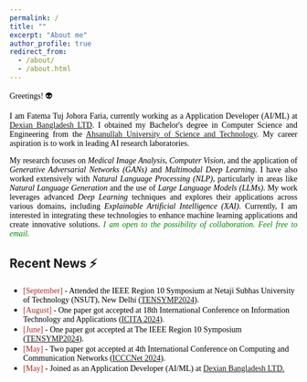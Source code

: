 ```yaml
---
permalink: /
title: ""
excerpt: "About me"
author_profile: true
redirect_from: 
  - /about/
  - /about.html
---
```


<span style="color:black; font-family:Georgia">Greetings! 👽</span>

<!-- <p style="text-align:justify; color:black; font-family:Georgia">I am  Mukaffi Bin Moin (<button onclick="playMusic()" style='font-size:16px'>pronounce <i class='fas fa-volume-up'></i></button>), currently working as 
a <a href="https://aust.edu/cse/faculty_member/mr_g_m_shahariar">Lecturer (Grade-I)</a> at the Department of CSE, 
<a href="https://aust.edu/">Ahsanullah University of Science and Technology</a>. I obtained my Bachelor's degree in Computer Science and 
Engineering from the same university. My career aspiration is to work in leading AI research laboratories. I am an incoming Ph.D. student in Fall 2024. More information soon!
</p> -->
<p style="text-align:justify; color:black; font-family:Georgia">I am  Fatema Tuj Johora Faria, currently working as a Application Developer (AI/ML) at <a href="https://www.linkedin.com/company/dexiansolutions/">Dexian Bangladesh LTD</a>. I obtained my Bachelor's degree in Computer Science and Engineering from the <a href="https://aust.edu/">Ahsanullah University of Science and Technology</a>. My career aspiration is to work in leading AI research laboratories.
</p>


<!-- <p style="text-align:justify;color:black; font-family:Georgia">
My research works are intended to tackle low resource NLP, covering areas like <em>natural language generation</em>, <em>summarization</em>, <em>question answering (QA)</em>, 
and <em>interpretability of language models</em>. I have utilized cutting-edge techniques like <em>generative</em> and 
<em>contrastive learning</em> to improve language generation and <em>representation learning</em> for low resource language. 
Additionally, I have applied natural language processing in specific <em>software engineering (SE)</em> tasks. At present, I am investigating bias, fairness and adversarial robustness in PLMs and LLMs.
<span style="color:green;"><em>I am open to the possibility of collaboration. Feel free to email.</em></span>
</p> -->
<p style="text-align:justify;color:black; font-family:Georgia">
My research focuses on <em>Medical Image Analysis</em>, <em>Computer Vision</em>, and the application of <em>Generative Adversarial Networks (GANs)</em> and <em>Multimodal Deep Learning</em>. I have also worked extensively with <em>Natural Language Processing (NLP)</em>, particularly in areas like <em>Natural Language Generation</em> and the use of <em>Large Language Models (LLMs)</em>. My work leverages advanced <em>Deep Learning</em> techniques and explores their applications across various domains, including <em>Explainable Artificial Intelligence (XAI)</em>. Currently, I am interested in integrating these technologies to enhance machine learning applications and create innovative solutions.
<span style="color:green;"><em>I am open to the possibility of collaboration. Feel free to email.</em></span>
</p>

## Recent News ⚡
+ <span style="font-family:Monaco; color:black;"><span style="color:brown">[September]</span> - Attended the IEEE Region 10 Symposium at Netaji Subhas University of Technology (NSUT), New Delhi ([TENSYMP2024](https://ieeedelhi-tensymp2024.org/)). 
+ <span style="font-family:Monaco; color:black;"><span style="color:brown">[August]</span> -  One paper got accepted at 18th International Conference on Information Technology and Applications ([ICITA 2024](https://www.icita.world/#/)). 
+ <span style="font-family:Monaco; color:black;"><span style="color:brown">[June]</span> -  One paper got accepted at The IEEE Region 10 Symposium ([TENSYMP2024](https://ieeedelhi-tensymp2024.org/)). 
+ <span style="font-family:Monaco; color:black;"><span style="color:brown">[May]</span> -  Two paper got accepted at 4th International Conference on Computing and Communication Networks ([ICCCNet 2024](https://icccn.co.uk/)). 
+ <span style="font-family:Monaco; color:black;"><span style="color:brown">[May]</span> -  Joined as an Application Developer (AI/ML) at [Dexian Bangladesh LTD.](https://www.linkedin.com/company/dexiansolutions/)


<script type="text/javascript" src="//rf.revolvermaps.com/0/0/8.js?i=5nmfcbs1wc2&amp;m=0&amp;c=ff0000&amp;cr1=ffffff&amp;f=arial&amp;l=33" async="async"></script>